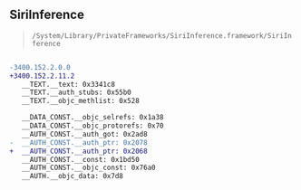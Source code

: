 ## SiriInference

> `/System/Library/PrivateFrameworks/SiriInference.framework/SiriInference`

```diff

-3400.152.2.0.0
+3400.152.2.11.2
   __TEXT.__text: 0x3341c8
   __TEXT.__auth_stubs: 0x55b0
   __TEXT.__objc_methlist: 0x528

   __DATA_CONST.__objc_selrefs: 0x1a38
   __DATA_CONST.__objc_protorefs: 0x70
   __AUTH_CONST.__auth_got: 0x2ad8
-  __AUTH_CONST.__auth_ptr: 0x2078
+  __AUTH_CONST.__auth_ptr: 0x2068
   __AUTH_CONST.__const: 0x1bd50
   __AUTH_CONST.__objc_const: 0x76a0
   __AUTH.__objc_data: 0x7d8

```
